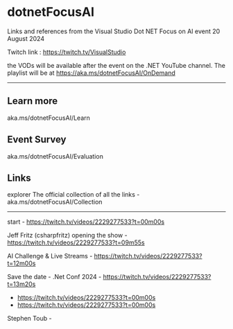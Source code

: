 # dotnetFocusAI
Links and references from the Visual Studio Dot NET Focus on AI event 20 August 2024


Twitch link : https://twitch.tv/VisualStudio

the VODs will be available after the event on the .NET YouTube channel. The playlist will be at https://aka.ms/dotnetFocusAI/OnDemand

___

## Learn more
aka.ms/dotnetFocusAI/Learn

## Event Survey
aka.ms/dotnetFocusAI/Evaluation

## Links
explorer   The official collection of all the links - aka.ms/dotnetFocusAI/Collection

---

start - https://twitch.tv/videos/2229277533?t=00m00s

Jeff Fritz (csharpfritz) opening the show - https://twitch.tv/videos/2229277533?t=09m55s

  AI Challenge & Live Streams - https://twitch.tv/videos/2229277533?t=12m00s
 
 Save the date - .Net Conf 2024 - https://twitch.tv/videos/2229277533?t=13m20s





- https://twitch.tv/videos/2229277533?t=00m00s
- https://twitch.tv/videos/2229277533?t=00m00s

Stephen Toub - 
